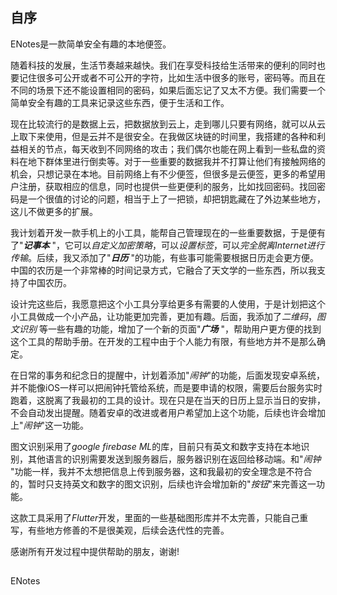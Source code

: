 ## 自序

ENotes是一款简单安全有趣的本地便签。

随着科技的发展，生活节奏越来越快。我们在享受科技给生活带来的便利的同时也要记住很多可公开或者不可公开的字符，比如生活中很多的账号，密码等。而且在不同的场景下还不能设置相同的密码，如果后面忘记了又太不方便。我们需要一个简单安全有趣的工具来记录这些东西，便于生活和工作。

现在比较流行的是数据上云，把数据放到云上，走到哪儿只要有网络，就可以从云上取下来使用，但是云并不是很安全。在我做区块链的时间里，我搭建的各种和利益相关的节点，每天收到不同网络的攻击；我们偶尔也能在网上看到一些私盘的资料在地下群体里进行倒卖等。对于一些重要的数据我并不打算让他们有接触网络的机会，只想记录在本地。目前网络上有不少便签，但很多是云便签，更多的希望用户注册，获取相应的信息，同时也提供一些更便利的服务，比如找回密码。找回密码是一个很值的讨论的问题，相当于上了一把锁，却把钥匙藏在了外边某些地方，这儿不做更多的扩展。

我计划着开发一款手机上的小工具，能帮自己管理现在的一些重要数据，于是便有了"***记事本*** "，它可以*自定义加密策略*，可以*设置标签*，可以*完全脱离Internet进行传输*。后续，我又添加了"***日历*** "的功能，有些事可能需要根据日历走会更方便。中国的农历是一个非常棒的时间记录方式，它融合了天文学的一些东西，所以我支持了中国农历。

设计完这些后，我愿意把这个小工具分享给更多有需要的人使用，于是计划把这个小工具做成一个小产品，让功能更加完善，更加有趣。后面，我添加了*二维码*，*图文识别* 等一些有趣的功能，增加了一个新的页面"***广场*** "，帮助用户更方便的找到这个工具的帮助手册。在开发的工程中由于个人能力有限，有些地方并不是那么确定。

在日常的事务和纪念日的提醒中，计划着添加"*闹钟*"的功能，后面发现安卓系统，并不能像iOS一样可以把闹钟托管给系统，而是要申请的权限，需要后台服务实时跑着，这脱离了我最初的工具的设计。现在只是在当天的日历上显示当日的安排，不会自动发出提醒。随着安卓的改进或者用户希望加上这个功能，后续也许会增加上"*闹钟*"这一功能。

图文识别采用了*google firebase ML*的库，目前只有英文和数字支持在本地识别，其他语言的识别需要发送到服务器后，服务器识别在返回给移动端。和"*闹钟* "功能一样，我并不太想把信息上传到服务器，这和我最初的安全理念是不符合的，暂时只支持英文和数字的图文识别，后续也许会增加新的"*按钮*"来完善这一功能。

这款工具采用了*Flutter*开发，里面的一些基础图形库并不太完善，只能自己重写，有些地方修善的不是很美观，后续会迭代性的完善。

感谢所有开发过程中提供帮助的朋友，谢谢!

##
ENotes
